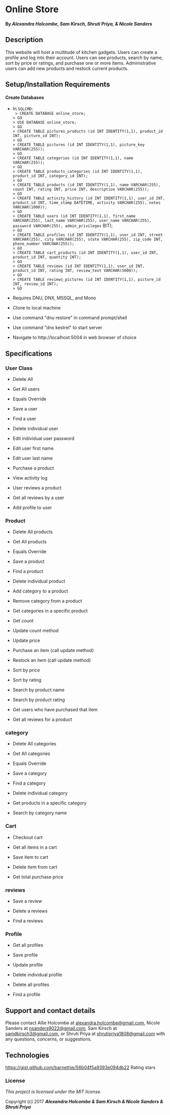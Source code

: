 # Online Store

#### By _**Alexandra Holcombe, Sam Kirsch, Shruti Priya, & Nicole Sanders**_

## Description
This website will host a multitude of kitchen gadgets. Users can create a profile and log into their account. Users can see products, search by name, sort by price or ratings, and purchase one or more items. Administrative users can add new products and restock current products.

## Setup/Installation Requirements

#### Create Databases
* In `SQLCMD`:  
        ` > CREATE DATABASE online_store;`   
        `> GO`  
        `> USE DATABASE online_store;`  
        `> GO`  
        `> CREATE TABLE pictures_products (id INT IDENTITY(1,1), product_id INT, picture_id INT);`  
        `> GO`  
        `> CREATE TABLE pictures (id INT IDENTITY(1,1), picture_key VARCHAR(255));`  
        `> GO`  
        `> CREATE TABLE categories (id INT IDENTITY(1,1), name VARCHAR(255));`  
        `> GO`  
        `> CREATE TABLE products_categories (id INT IDENTITY(1,1), product_id INT, category_id INT);`  
        `> GO`  
        `> CREATE TABLE products (id INT IDENTITY(1,1), name VARCHAR(255), count INT, rating INT, price INT, description VARCHAR(255));`  
        `> GO`  
        `> CREATE TABLE activity_history (id INT IDENTITY(1,1), user_id INT, product_id INT, time_stamp DATETIME, activity VARCHAR(255), notes VARCHAR(1000));`  
        `> GO`  
        `> CREATE TABLE users (id INT IDENTITY(1,1), first_name VARCHAR(255), last_name VARCHAR(255), user_name VARCHAR(255), password VARCHAR(255), admin_privileges` BIT);  
        `> GO`  
        `> CREATE TABLE profiles (id INT IDENTITY(1,1), user_id INT, street VARCHAR(255), city VARCHAR(255), state VARCHAR(255), zip_code INT, phone_number VARCHAR(255));`  
        `> GO`  
        `> CREATE TABLE cart_products (id INT IDENTITY(1,1), user_id INT, product_id INT, quantity INT);`  
        `> GO`  
        `> CREATE TABLE reviews (id INT IDENTITY(1,1), user_id INT, product_id INT, rating INT, review_text VARCHAR(5000));`  
        `> GO`  
        `> CREATE TABLE reviews_pictures (id INT IDENTITY(1,1), picture_id INT, review_id INT);`  
        `> GO`  

* Requires DNU, DNX, MSSQL, and Mono
* Clone to local machine
* Use command "dnu restore" in command prompt/shell
* Use command "dnx kestrel" to start server
* Navigate to http://localhost:5004 in web browser of choice

## Specifications

### User Class

* Delete All

* Get All users

* Equals Override

* Save a user

* Find a user

* Delete individual user

* Edit individual user password

* Edit user first name

* Edit user last name

* Purchase a product

* View activity log

* User reviews a product

* Get all reviews by a user

* Add profile to user


### Product

* Delete All products

* Get All products

* Equals Override

* Save a product

* Find a product

* Delete individual product

* Add category to a product

* Remove category from a product

* Get categories in a specific product

* Get count

* Update count method

* Update price

* Purchase an item (call update method)

* Restock an item (call update method)

* Sort by price

* Sort by rating

* Search by product name

* Search by product rating

* Get users who have purchased that item

* Get all reviews for a product


### category

* Delete All categories

* Get All categories

* Equals Override

* Save a category

* Find a category

* Delete individual category

* Get products in a specific category

* Search by category name


### Cart

* Checkout cart

* Get all items in a cart

* Save item to cart

* Delete item from cart

* Get total purchase price


### reviews

* Save a review

* Delete a reviews

* Find a reviews


### Profile

* Get all profiles

* Save profile

* Update profile

* Delete individual profile

* Delete all profiles

* Find a profile

## Support and contact details

Please contact Allie Holcombe at alexandra.holcombe@gmail.com, Nicole Sanders at nsanders9022@gmail.com, Sam Kirsch at samdkirsch3@gmail.com, or Shruti Priya at shrutipriya1808@gmail.com with any questions, concerns, or suggestions.


## Technologies
https://gist.github.com/barnettjw/56b04f5a9393e094db22 Rating stars


### License

*This project is licensed under the MIT license.*

Copyright (c) 2017 **_Alexandra Holcombe & Sam Kirsch & Nicole Sanders & Shruti Priya_**
